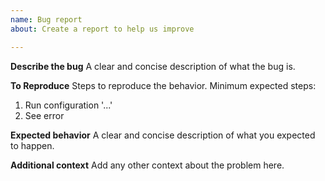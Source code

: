 ```yaml
---
name: Bug report
about: Create a report to help us improve

---
```


**Describe the bug**
A clear and concise description of what the bug is.

**To Reproduce**
Steps to reproduce the behavior. Minimum expected steps:
1. Run configuration '...'
2. See error

**Expected behavior**
A clear and concise description of what you expected to happen.

**Additional context**
Add any other context about the problem here.
